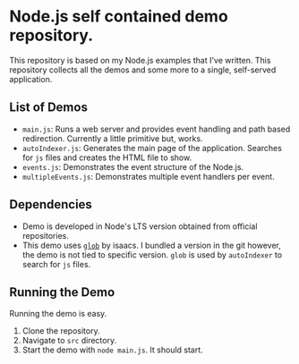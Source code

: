 # Node.js self contained demo repository.

This repository is based on my Node.js examples that I've written. This repository collects all the demos and some more to a single, self-served application.

## List of Demos

- `main.js`: Runs a web server and provides event handling and path based redirection. Currently a little primitive but, works. 
- `autoIndexer.js`: Generates the main page of the application. Searches for `js` files and creates the HTML file to show.
- `events.js`: Demonstrates the event structure of the Node.js.
- `multipleEvents.js`: Demonstrates multiple event handlers per event.

## Dependencies

- Demo is developed in Node's LTS version obtained from official repositories.
- This demo uses [`glob`](https://github.com/isaacs/node-glob) by isaacs. I bundled a version in the git however, the demo is not tied to specific version. `glob` is used by `autoIndexer` to search for `js` files.

## Running the Demo
Running the demo is easy.

1. Clone the repository.
2. Navigate to `src` directory.
3. Start the demo with `node main.js`. It should start.
